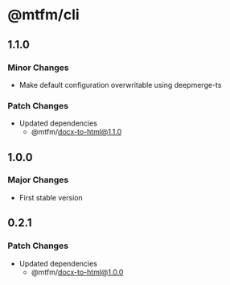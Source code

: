# @mtfm/cli

## 1.1.0

### Minor Changes

- Make default configuration overwritable using deepmerge-ts

### Patch Changes

- Updated dependencies
  - @mtfm/docx-to-html@1.1.0

## 1.0.0

### Major Changes

- First stable version

## 0.2.1

### Patch Changes

- Updated dependencies
  - @mtfm/docx-to-html@1.0.0
